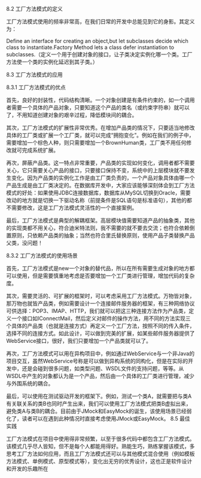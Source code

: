 8.2 工厂方法模式的定义

工厂方法模式使用的频率非常高，在我们日常的开发中总能见到它的身影。其定义为：

Define an interface for creating an object,but let subclasses decide which class to instantiate.Factory Method lets a class defer instantiation to subclasses.（定义一个用于创建对象的接口，让子类决定实例化哪一个类。工厂方法使一个类的实例化延迟到其子类。）

8.3 工厂方法模式的应用

8.3.1 工厂方法模式的优点

首先，良好的封装性，代码结构清晰。一个对象创建是有条件约束的，如一个调用者需要一个具体的产品对象，只要知道这个产品的类名（或约束字符串）就可以了，不用知道创建对象的艰辛过程，降低模块间的耦合。

其次，工厂方法模式的扩展性非常优秀。在增加产品类的情况下，只要适当地修改具体的工厂类或扩展一个工厂类，就可以完成“拥抱变化”。例如在我们的例子中，需要增加一个棕色人种，则只需要增加一个BrownHuman类，工厂类不用任何修改就可完成系统扩展。

再次，屏蔽产品类。这一特点非常重要，产品类的实现如何变化，调用者都不需要关心，它只需要关心产品的接口，只要接口保持不变，系统中的上层模块就不要发生变化。因为产品类的实例化工作是由工厂类负责的，一个产品对象具体由哪一个产品生成是由工厂类决定的。在数据库开发中，大家应该能够深刻体会到工厂方法模式的好处：如果使用JDBC连接数据库，数据库从MySQL切换到Oracle，需要改动的地方就是切换一下驱动名称（前提条件是SQL语句是标准语句），其他的都不需要修改，这是工厂方法模式灵活性的一个直接案例。

最后，工厂方法模式是典型的解耦框架。高层模块值需要知道产品的抽象类，其他的实现类都不用关心，符合迪米特法则，我不需要的就不要去交流；也符合依赖倒置原则，只依赖产品类的抽象；当然也符合里氏替换原则，使用产品子类替换产品父类，没问题！

8.3.2 工厂方法模式的使用场景

首先，工厂方法模式是new一个对象的替代品，所以在所有需要生成对象的地方都可以使用，但是需要慎重地考虑是否要增加一个工厂类进行管理，增加代码的复杂度。

其次，需要灵活的、可扩展的框架时，可以考虑采用工厂方法模式。万物皆对象，那万物也就皆产品类，例如需要设计一个连接邮件服务器的框架，有三种网络协议可供选择：POP3、IMAP、HTTP，我们就可以把这三种连接方法作为产品类，定义一个接口如IConnectMail，然后定义对邮件的操作方法，用不同的方法实现三个具体的产品类（也就是连接方式）再定义一个工厂方法，按照不同的传入条件，选择不同的连接方式。如此设计，可以做到完美的扩展，如某些邮件服务器提供了WebService接口，很好，我们只要增加一个产品类就可以了。

再次，工厂方法模式可以用在异构项目中，例如通过WebService与一个非Java的项目交互，虽然WebService号称是可以做到异构系统的同构化，但是在实际的开发中，还是会碰到很多问题，如类型问题、WSDL文件的支持问题，等等。从WSDL中产生的对象都认为是一个产品，然后由一个具体的工厂类进行管理，减少与外围系统的耦合。

最后，可以使用在测试驱动开发的框架下。例如，测试一个类A，就需要把与类A有关联关系的类B也同时产生出来，我们可以使用工厂方法模式把类B虚拟出来，避免类A与类B的耦合。目前由于JMock和EasyMock的诞生，该使用场景已经弱化了，读者可以在遇到此种情况时直接考虑使用JMock或EasyMock。
8.5 最佳实践

工厂方法模式在项目中使用得非常频繁，以至于很多代码中都包含工厂方法模式。该模式几乎尽人皆知，但不是每个人都能用得好。熟能生巧，熟练掌握该模式，多思考工厂方法如何应用，而且工厂方法模式还可以与其他模式混合使用（例如模板方法模式、单例模式、原型模式等），变化出无穷的优秀设计，这也正是软件设计和开发的乐趣所在